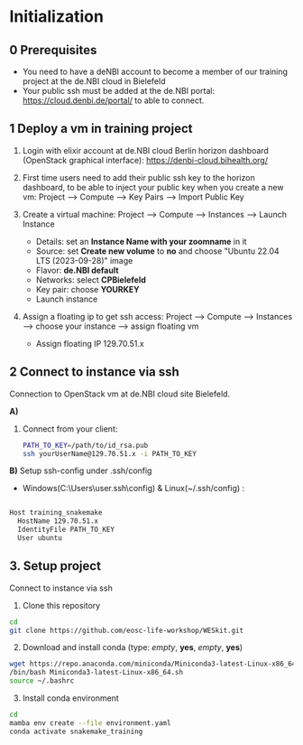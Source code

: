 # Initialization

## 0 Prerequisites

- You need to have a deNBI account to  become a member of our training project at the de.NBI cloud in Bielefeld
- Your public ssh must be added at the de.NBI portal: https://cloud.denbi.de/portal/ to able to connect.

## 1 Deploy a vm in training project

1. Login  with elixir account at de.NBI cloud Berlin horizon dashboard (OpenStack graphical interface): https://denbi-cloud.bihealth.org/
2. First time users need to add their public ssh key to the horizon dashboard, to be able to inject your public key when you create a new vm:
Project --> Compute --> Key Pairs --> Import Public Key

3. Create a virtual machine: Project --> Compute --> Instances --> Launch Instance

    - Details: set an **Instance Name with your zoomname** in it
    - Source: set **Create new volume** to **no** and choose "Ubuntu 22.04 LTS (2023-09-28)" image
    - Flavor:  **de.NBI default**
    - Networks: select **CPBielefeld**
    - Key pair: choose **YOURKEY**
    - Launch instance

4. Assign a floating ip to get ssh access: Project --> Compute --> Instances --> choose your instance --> assign floating vm
 
    - Assign floating IP  129.70.51.x

## 2 Connect to instance via ssh

Connection to OpenStack vm at de.NBI cloud site Bielefeld.

**A)** 

1. Connect from your client: 

    ```bash
    PATH_TO_KEY=/path/to/id_rsa.pub
    ssh yourUserName@129.70.51.x -i PATH_TO_KEY
    ```


**B)** Setup ssh-config under .ssh/config

  - Windows(C:\Users\user\.ssh\config) & Linux(~/.ssh/config) :

```bash

Host training_snakemake
  HostName 129.70.51.x
  IdentityFile PATH_TO_KEY
  User ubuntu
```

## 3. Setup project 

Connect to instance via ssh 

1. Clone this repository

```bash
cd 
git clone https://github.com/eosc-life-workshop/WESkit.git
```

2. Download and install conda (type: *empty*, **yes**, *empty*, **yes**)

```bash
wget https://repo.anaconda.com/miniconda/Miniconda3-latest-Linux-x86_64.sh
/bin/bash Miniconda3-latest-Linux-x86_64.sh
source ~/.bashrc
```

3. Install conda environment

```bash
cd 
mamba env create --file environment.yaml
conda activate snakemake_training
```
